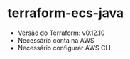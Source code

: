 # terraform-ecs-java

* Versão do Terraform: v0.12.10
* Necessário conta na AWS    
* Necessário configurar AWS CLI